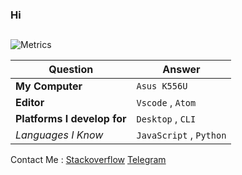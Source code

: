 ### Hi 

##
![Metrics](https://metrics.lecoq.io/pyAref?template=classic&config.timezone=Asia%2FTehran)

| Question   | Answer |
| ------------- | ------------- |
| **My Computer**  | `Asus K556U` |
| **Editor**  | `Vscode` , `Atom` |
| **Platforms I develop for** | `Desktop` , `CLI`|
| *Languages I Know* | `JavaScript` , `Python`|  


Contact Me : 
 [Stackoverflow](https://stackoverflow.com/users/15554738/aref-rasti?tab=profile)
 [Telegram](https://t.me/Arefizi)
